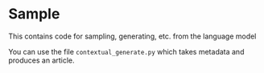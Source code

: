 # Sample

This contains code for sampling, generating, etc. from the language model

You can use the file `contextual_generate.py` which takes metadata and produces an article.
